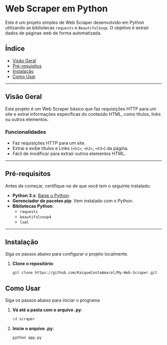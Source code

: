 # Web Scraper em Python

Este é um projeto simples de Web Scraper desenvolvido em Python utilizando as bibliotecas `requests` e `BeautifulSoup`. O objetivo é extrair dados de páginas web de forma automatizada.

## Índice

- [Visão Geral](#visão-geral)
- [Pré-requisitos](#pré-requisitos)
- [Instalação](#instalação)
- [Como Usar](#como-usar)


---

## Visão Geral

Este projeto é um Web Scraper básico que faz requisições HTTP para um site e extrai informações específicas do conteúdo HTML, como títulos, links ou outros elementos. 

### Funcionalidades

- Faz requisições HTTP para um site.
- Extrai e exibe títulos e Links (`<h1>`, `<h2>`, `<h3>`) da página.
- Fácil de modificar para extrair outros elementos HTML.

---

## Pré-requisitos

Antes de começar, certifique-se de que você tem o seguinte instalado:

- **Python 3.x**: [Baixe o Python](https://www.python.org/downloads/).
- **Gerenciador de pacotes pip**: Vem instalado com o Python.
- **Bibliotecas Python**:
  - `requests`
  - `beautifulsoup4`
  - `lxml`

---

## Instalação

Siga os passos abaixo para configurar o projeto localmente.

1. **Clone o repositório**:

   ```bash
   git clone https://github.com/KaiqueCostaAmaral/My-Web-Scraper.git

## Como Usar


Siga os passos abaixo para iniciar o programa

1. **Vá até a pasta com o arquivo .py**:

    ```bash
   cd scraper

2. **Inicie o arquivo .py**:

    ```bash
   python app.py